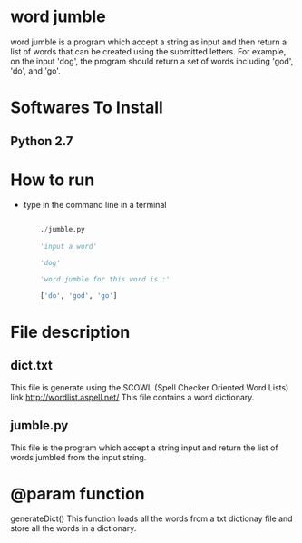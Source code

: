 word jumble
===========

word jumble is a program which accept a string as input and then return a list of words that can be created using the submitted letters.
For example, on the input 'dog', the program should return a set of words including 'god', 'do', and 'go'.

# Softwares To Install

## Python 2.7

# How to run

* type in the command line in a terminal

    ``` python

        ./jumble.py
        
        'input a word'

        'dog'

        'word jumble for this word is :'

        ['do', 'god', 'go']

    ``` 

# File description

## dict.txt
This file is generate using the SCOWL (Spell Checker Oriented Word Lists) link http://wordlist.aspell.net/
This file contains a word dictionary.

## jumble.py
This file is the program which accept a string input and return the list of words jumbled from the input string.

# @param function 
generateDict()
This function loads all the words from a txt dictionay file and store all the words in a dictionary.

